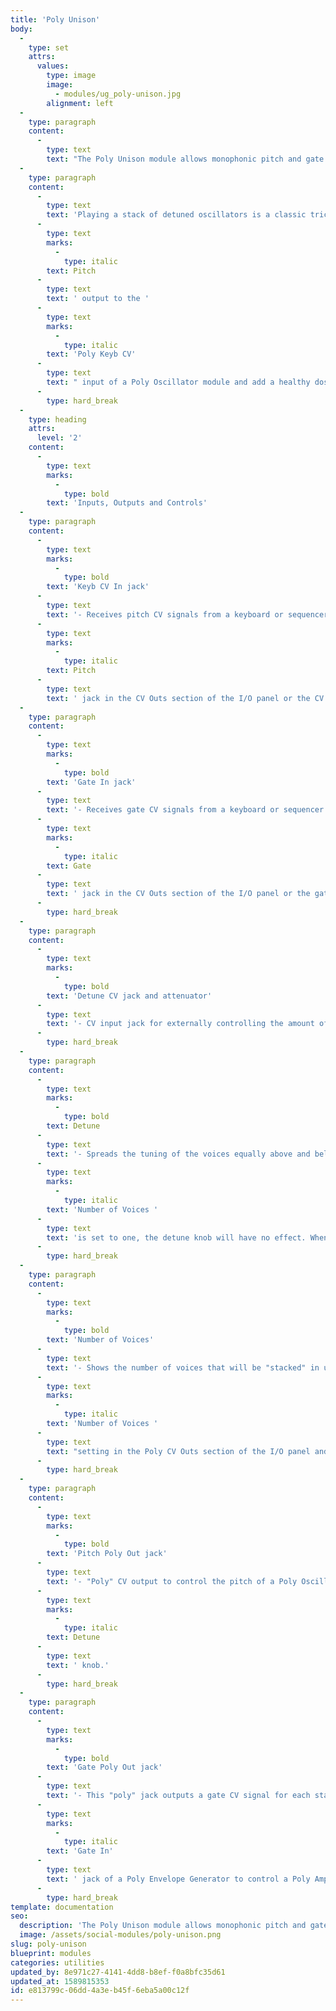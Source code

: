 ```yaml
---
title: 'Poly Unison'
body:
  -
    type: set
    attrs:
      values:
        type: image
        image:
          - modules/ug_poly-unison.jpg
        alignment: left
  -
    type: paragraph
    content:
      -
        type: text
        text: "The Poly Unison module allows monophonic pitch and gate CVs from a keyboard or sequencer to control a \"stack\" of up to 16 detuned voices playing in unison. The amount of detune can be adjusted manually or controlled externally via the CV input and bipolar attenuator.\_"
  -
    type: paragraph
    content:
      -
        type: text
        text: 'Playing a stack of detuned oscillators is a classic trick for creating massively thick sounds! To create the infamous super-saw waveform heard in so many EDM hits, connect the '
      -
        type: text
        marks:
          -
            type: italic
        text: Pitch
      -
        type: text
        text: ' output to the '
      -
        type: text
        marks:
          -
            type: italic
        text: 'Poly Keyb CV'
      -
        type: text
        text: " input of a Poly Oscillator module and add a healthy dose of detune. The Poly Oscillator’s saw-wave output will now be a nice fat super-saw!\_"
      -
        type: hard_break
  -
    type: heading
    attrs:
      level: '2'
    content:
      -
        type: text
        marks:
          -
            type: bold
        text: 'Inputs, Outputs and Controls'
  -
    type: paragraph
    content:
      -
        type: text
        marks:
          -
            type: bold
        text: 'Keyb CV In jack'
      -
        type: text
        text: '- Receives pitch CV signals from a keyboard or sequencer. Typically this will be connected to the '
      -
        type: text
        marks:
          -
            type: italic
        text: Pitch
      -
        type: text
        text: ' jack in the CV Outs section of the I/O panel or the CV output of a sequencer.'
  -
    type: paragraph
    content:
      -
        type: text
        marks:
          -
            type: bold
        text: 'Gate In jack'
      -
        type: text
        text: '- Receives gate CV signals from a keyboard or sequencer. This is usually connected to the '
      -
        type: text
        marks:
          -
            type: italic
        text: Gate
      -
        type: text
        text: ' jack in the CV Outs section of the I/O panel or the gate output of a sequencer.'
      -
        type: hard_break
  -
    type: paragraph
    content:
      -
        type: text
        marks:
          -
            type: bold
        text: 'Detune CV jack and attenuator'
      -
        type: text
        text: '- CV input jack for externally controlling the amount of detune. The attenuator for this input is a bipolar knob. When at its center position, the detune amount will not be affected by voltage received at this input. When turned to the right, positive voltage received will increase the amount of detune while negative voltage will decrease it. When turned to the left, the CV signal is inverted so that positive voltage will decrease the detune amount and negative voltage will increase it.'
      -
        type: hard_break
  -
    type: paragraph
    content:
      -
        type: text
        marks:
          -
            type: bold
        text: Detune
      -
        type: text
        text: '- Spreads the tuning of the voices equally above and below the input pitch while keeping the perceived note constant. If the '
      -
        type: text
        marks:
          -
            type: italic
        text: 'Number of Voices '
      -
        type: text
        text: 'is set to one, the detune knob will have no effect. When set to two, increasing the detune amount will lower the pitch of the first voice while equally raising the pitch of the second voice. If set to three voices, the first will be detuned lower, the second will be in tune, and the third will be tuned higher. As more voices are added, their pitches are evenly spread between the lowest and highest voices.'
      -
        type: hard_break
  -
    type: paragraph
    content:
      -
        type: text
        marks:
          -
            type: bold
        text: 'Number of Voices'
      -
        type: text
        text: '- Shows the number of voices that will be "stacked" in unison and output from the Poly Out jacks. This can be adjusted with the '
      -
        type: text
        marks:
          -
            type: italic
        text: 'Number of Voices '
      -
        type: text
        text: "setting in the Poly CV Outs section of the I/O panel and will affect all poly modules in Voltage Modular.\_"
      -
        type: hard_break
  -
    type: paragraph
    content:
      -
        type: text
        marks:
          -
            type: bold
        text: 'Pitch Poly Out jack'
      -
        type: text
        text: '- "Poly" CV output to control the pitch of a Poly Oscillator module. This jack will output pitch CVs for multiple voices playing the same note in unison. The pitch of the voices can be detuned from one another using the '
      -
        type: text
        marks:
          -
            type: italic
        text: Detune
      -
        type: text
        text: ' knob.'
      -
        type: hard_break
  -
    type: paragraph
    content:
      -
        type: text
        marks:
          -
            type: bold
        text: 'Gate Poly Out jack'
      -
        type: text
        text: '- This "poly" jack outputs a gate CV signal for each stacked voice. This will typically be patched to the '
      -
        type: text
        marks:
          -
            type: italic
        text: 'Gate In'
      -
        type: text
        text: ' jack of a Poly Envelope Generator to control a Poly Amplifier or Poly Filter module.'
      -
        type: hard_break
template: documentation
seo:
  description: 'The Poly Unison module allows monophonic pitch and gate CVs from a keyboard or sequencer to control a “stack” of up to 16 detuned voices playing in unison. The amount of detune can be adjusted manually or controlled externally via the CV input and bipolar attenuator.'
  image: /assets/social-modules/poly-unison.png
slug: poly-unison
blueprint: modules
categories: utilities
updated_by: 8e971c27-4141-4dd8-b8ef-f0a8bfc35d61
updated_at: 1589815353
id: e813799c-06dd-4a3e-b45f-6eba5a00c12f
---
```

